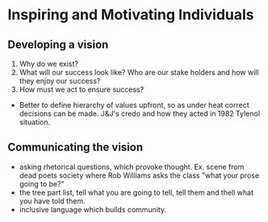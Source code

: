 # Inspiring and Motivating Individuals

## Developing a vision
1. Why do we exist?
2. What will our success look like? Who are our stake holders and how will they enjoy our success?
3. How must we act to ensure success?
  - Better to define hierarchy of values upfront, so as under heat correct decisions can be made. J&J's credo and how they acted in 1982 Tylenol situation.
  
## Communicating the vision
- asking rhetorical questions, which provoke thought. Ex. scene from dead poets society where Rob Williams asks the class "what your prose going to be?"
- the tree part list, tell what you are going to tell, tell them and thell what you have told them.
- inclusive language which builds community. 

